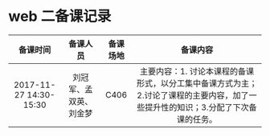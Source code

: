 # web 二备课记录

|备课时间|备课人员|备课场地|备课内容|
|:--------:|:---:|:---:|:---:|
|2017-11-27 14:30-15:30|刘冠军、孟双英、刘金梦|C406|主要内容：1. 讨论本课程的备课形式，以分工集中备课方式为主；2.讨论了课程的主要内容，加了一些提升性的知识；3.分配了下次备课的任务。|